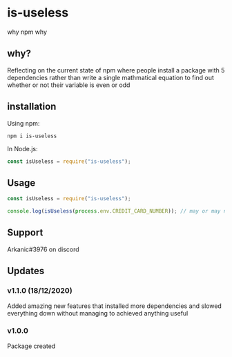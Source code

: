 # is-useless

why npm why

## why?

Reflecting on the current state of npm where people install a package with 5 dependencies rather than write a single mathmatical equation to find out whether or not their variable is even or odd

## installation
Using npm:
```shell
npm i is-useless
```
In Node.js:
```js
const isUseless = require("is-useless");
```

## Usage
```js
const isUseless = require("is-useless");

console.log(isUseless(process.env.CREDIT_CARD_NUMBER)); // may or may not send to servers for product improvement
```

## Support
Arkanic#3976 on discord


## Updates

### v1.1.0 (18/12/2020)
Added amazing new features that installed more dependencies and slowed everything down without managing to achieved anything useful

### v1.0.0
Package created
